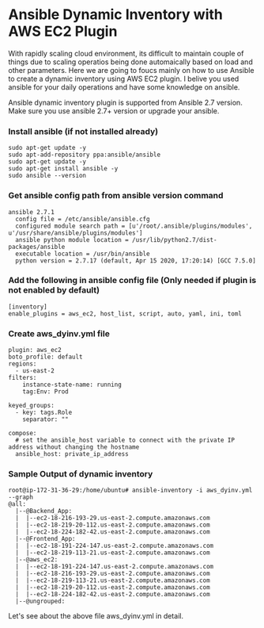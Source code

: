 # Ansible Dynamic Inventory with AWS EC2 Plugin

With rapidly scaling cloud environment, its difficult to maintain couple of things due to scaling operatios being done automaically based on load and other parameters. Here we are going to foucs mainly on how to use Ansible to create a dynamic inventory using AWS EC2 plugin. I belive you used ansible for your daily operations and have some knowledge on ansible.

Ansible dynamic inventory plugin is supported from Ansible 2.7 version. Make sure you use ansible 2.7+ version or upgrade your ansible.

### Install ansible (if not installed already)
```
sudo apt-get update -y
sudo apt-add-repository ppa:ansible/ansible
sudo apt-get update -y
sudo apt-get install ansible -y
sudo ansible --version
```
### Get ansible config path from ansible version command
```
ansible 2.7.1
  config file = /etc/ansible/ansible.cfg
  configured module search path = [u'/root/.ansible/plugins/modules', u'/usr/share/ansible/plugins/modules']
  ansible python module location = /usr/lib/python2.7/dist-packages/ansible
  executable location = /usr/bin/ansible
  python version = 2.7.17 (default, Apr 15 2020, 17:20:14) [GCC 7.5.0]
```
### Add the following in ansible config file (Only needed if plugin is not enabled by default)
```
[inventory]
enable_plugins = aws_ec2, host_list, script, auto, yaml, ini, toml
```
### Create aws_dyinv.yml file
```
plugin: aws_ec2
boto_profile: default
regions:
  - us-east-2
filters:    
    instance-state-name: running
    tag:Env: Prod

keyed_groups:
  - key: tags.Role
    separator: ""

compose:
  # set the ansible_host variable to connect with the private IP address without changing the hostname
  ansible_host: private_ip_address
```

### Sample Output of dynamic inventory
```
root@ip-172-31-36-29:/home/ubuntu# ansible-inventory -i aws_dyinv.yml --graph
@all:
  |--@Backend_App:
  |  |--ec2-18-216-193-29.us-east-2.compute.amazonaws.com
  |  |--ec2-18-219-20-112.us-east-2.compute.amazonaws.com
  |  |--ec2-18-224-182-42.us-east-2.compute.amazonaws.com
  |--@Frontend_App:
  |  |--ec2-18-191-224-147.us-east-2.compute.amazonaws.com
  |  |--ec2-18-219-113-21.us-east-2.compute.amazonaws.com
  |--@aws_ec2:
  |  |--ec2-18-191-224-147.us-east-2.compute.amazonaws.com
  |  |--ec2-18-216-193-29.us-east-2.compute.amazonaws.com
  |  |--ec2-18-219-113-21.us-east-2.compute.amazonaws.com
  |  |--ec2-18-219-20-112.us-east-2.compute.amazonaws.com
  |  |--ec2-18-224-182-42.us-east-2.compute.amazonaws.com
  |--@ungrouped:
```
Let's see about the above file aws_dyinv.yml in detail. 
